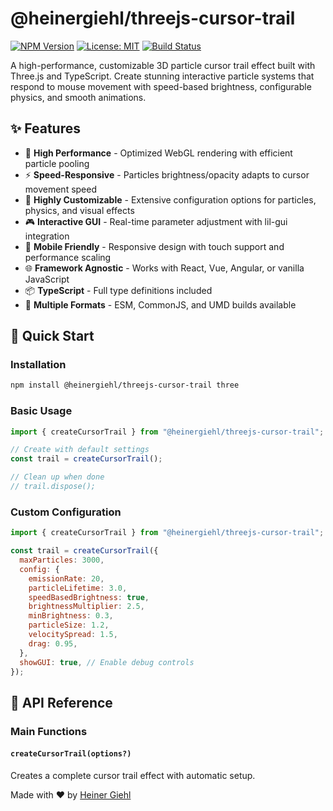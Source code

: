 # @heinergiehl/threejs-cursor-trail

[![NPM Version](https://img.shields.io/npm/v/@heinergiehl/threejs-cursor-trail.svg)](https://www.npmjs.com/package/@heinergiehl/threejs-cursor-trail)
[![License: MIT](https://img.shields.io/badge/License-MIT-yellow.svg)](https://opensource.org/licenses/MIT)
[![Build Status](https://github.com/heinergiehl/threejs-cursor-trail/workflows/CI%2FCD%20Pipeline/badge.svg)](https://github.com/heinergiehl/threejs-cursor-trail/actions)

A high-performance, customizable 3D particle cursor trail effect built with Three.js and TypeScript. Create stunning interactive particle systems that respond to mouse movement with speed-based brightness, configurable physics, and smooth animations.

## ✨ Features

- 🚀 **High Performance** - Optimized WebGL rendering with efficient particle pooling
- ⚡ **Speed-Responsive** - Particles brightness/opacity adapts to cursor movement speed
- 🎨 **Highly Customizable** - Extensive configuration options for particles, physics, and visual effects
- 🎮 **Interactive GUI** - Real-time parameter adjustment with lil-gui integration
- 📱 **Mobile Friendly** - Responsive design with touch support and performance scaling
- 🌐 **Framework Agnostic** - Works with React, Vue, Angular, or vanilla JavaScript
- 📦 **TypeScript** - Full type definitions included
- 🔧 **Multiple Formats** - ESM, CommonJS, and UMD builds available

## 🚀 Quick Start

### Installation

```bash
npm install @heinergiehl/threejs-cursor-trail three
```

### Basic Usage

```javascript
import { createCursorTrail } from "@heinergiehl/threejs-cursor-trail";

// Create with default settings
const trail = createCursorTrail();

// Clean up when done
// trail.dispose();
```

### Custom Configuration

```javascript
import { createCursorTrail } from "@heinergiehl/threejs-cursor-trail";

const trail = createCursorTrail({
  maxParticles: 3000,
  config: {
    emissionRate: 20,
    particleLifetime: 3.0,
    speedBasedBrightness: true,
    brightnessMultiplier: 2.5,
    minBrightness: 0.3,
    particleSize: 1.2,
    velocitySpread: 1.5,
    drag: 0.95,
  },
  showGUI: true, // Enable debug controls
});
```

## 📖 API Reference

### Main Functions

#### `createCursorTrail(options?)`

Creates a complete cursor trail effect with automatic setup.

Made with ❤️ by [Heiner Giehl](https://github.com/heinergiehl)
